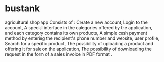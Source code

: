 # bustank

agricultural shop app
Consists of :
Create a new account,
Login to the account,
A special interface in the categories offered by the application, and each category contains its own products,
A simple cash payment method by entering the recipient's phone number and website,
user profile,
Search for a specific product,
The possibility of uploading a product and offering it for sale on the application,
The possibility of downloading the request in the form of a sales invoice in PDF format .
